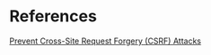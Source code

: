 # References
[Prevent Cross-Site Request Forgery (CSRF) Attacks](https://auth0.com/blog/cross-site-request-forgery-csrf/)